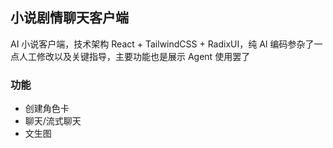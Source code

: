 ## 小说剧情聊天客户端

AI 小说客户端，技术架构 React + TailwindCSS + RadixUI，纯 AI 编码参杂了一点人工修改以及关键指导，主要功能也是展示 Agent 使用罢了

### 功能
- 创建角色卡
- 聊天/流式聊天
- 文生图
